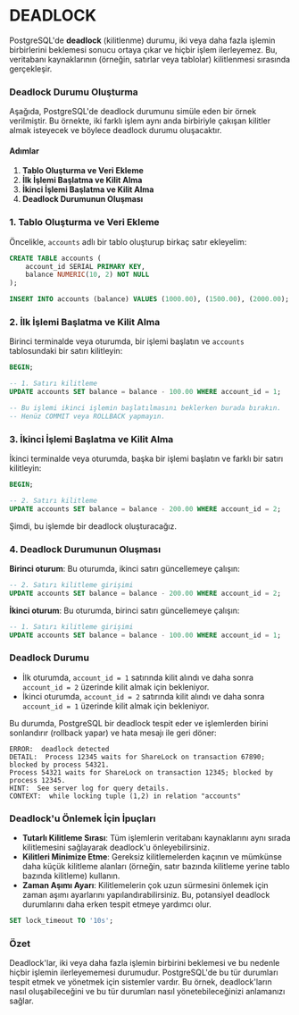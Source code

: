 # DEADLOCK

PostgreSQL'de **deadlock** (kilitlenme) durumu, iki veya daha fazla işlemin birbirlerini beklemesi sonucu ortaya çıkar ve hiçbir işlem ilerleyemez. Bu, veritabanı kaynaklarının (örneğin, satırlar veya tablolar) kilitlenmesi sırasında gerçekleşir.

### Deadlock Durumu Oluşturma

Aşağıda, PostgreSQL'de deadlock durumunu simüle eden bir örnek verilmiştir. Bu örnekte, iki farklı işlem aynı anda birbiriyle çakışan kilitler almak isteyecek ve böylece deadlock durumu oluşacaktır.

#### Adımlar

1. **Tablo Oluşturma ve Veri Ekleme**
2. **İlk İşlemi Başlatma ve Kilit Alma**
3. **İkinci İşlemi Başlatma ve Kilit Alma**
4. **Deadlock Durumunun Oluşması**

### 1. Tablo Oluşturma ve Veri Ekleme

Öncelikle, `accounts` adlı bir tablo oluşturup birkaç satır ekleyelim:

```sql
CREATE TABLE accounts (
    account_id SERIAL PRIMARY KEY,
    balance NUMERIC(10, 2) NOT NULL
);

INSERT INTO accounts (balance) VALUES (1000.00), (1500.00), (2000.00);
```

### 2. İlk İşlemi Başlatma ve Kilit Alma

Birinci terminalde veya oturumda, bir işlemi başlatın ve `accounts` tablosundaki bir satırı kilitleyin:

```sql
BEGIN;

-- 1. Satırı kilitleme
UPDATE accounts SET balance = balance - 100.00 WHERE account_id = 1;

-- Bu işlemi ikinci işlemin başlatılmasını beklerken burada bırakın.
-- Henüz COMMIT veya ROLLBACK yapmayın.
```

### 3. İkinci İşlemi Başlatma ve Kilit Alma

İkinci terminalde veya oturumda, başka bir işlemi başlatın ve farklı bir satırı kilitleyin:

```sql
BEGIN;

-- 2. Satırı kilitleme
UPDATE accounts SET balance = balance - 200.00 WHERE account_id = 2;
```

Şimdi, bu işlemde bir deadlock oluşturacağız.

### 4. Deadlock Durumunun Oluşması

**Birinci oturum**:
Bu oturumda, ikinci satırı güncellemeye çalışın:

```sql
-- 2. Satırı kilitleme girişimi
UPDATE accounts SET balance = balance - 200.00 WHERE account_id = 2;
```

**İkinci oturum**:
Bu oturumda, birinci satırı güncellemeye çalışın:

```sql
-- 1. Satırı kilitleme girişimi
UPDATE accounts SET balance = balance - 100.00 WHERE account_id = 1;
```

### Deadlock Durumu

- İlk oturumda, `account_id = 1` satırında kilit alındı ve daha sonra `account_id = 2` üzerinde kilit almak için bekleniyor.
- İkinci oturumda, `account_id = 2` satırında kilit alındı ve daha sonra `account_id = 1` üzerinde kilit almak için bekleniyor.

Bu durumda, PostgreSQL bir deadlock tespit eder ve işlemlerden birini sonlandırır (rollback yapar) ve hata mesajı ile geri döner:

```plaintext
ERROR:  deadlock detected
DETAIL:  Process 12345 waits for ShareLock on transaction 67890; blocked by process 54321.
Process 54321 waits for ShareLock on transaction 12345; blocked by process 12345.
HINT:  See server log for query details.
CONTEXT:  while locking tuple (1,2) in relation "accounts"
```

### Deadlock'u Önlemek İçin İpuçları

- **Tutarlı Kilitleme Sırası**: Tüm işlemlerin veritabanı kaynaklarını aynı sırada kilitlemesini sağlayarak deadlock'u önleyebilirsiniz.
- **Kilitleri Minimize Etme**: Gereksiz kilitlemelerden kaçının ve mümkünse daha küçük kilitleme alanları (örneğin, satır bazında kilitleme yerine tablo bazında kilitleme) kullanın.
- **Zaman Aşımı Ayarı**: Kilitlemelerin çok uzun sürmesini önlemek için zaman aşımı ayarlarını yapılandırabilirsiniz. Bu, potansiyel deadlock durumlarını daha erken tespit etmeye yardımcı olur.

```sql
SET lock_timeout TO '10s';
```

### Özet

Deadlock'lar, iki veya daha fazla işlemin birbirini beklemesi ve bu nedenle hiçbir işlemin ilerleyememesi durumudur. PostgreSQL'de bu tür durumları tespit etmek ve yönetmek için sistemler vardır. Bu örnek, deadlock'ların nasıl oluşabileceğini ve bu tür durumları nasıl yönetebileceğinizi anlamanızı sağlar.